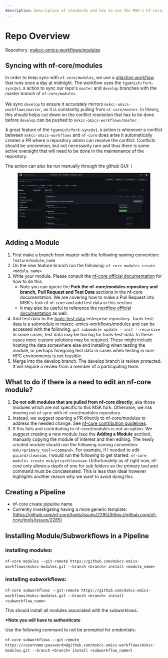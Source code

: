 ```yaml
---
description: Description of standards and how to use the MSK's nf-core/module fork
---
```


# Repo Overview

Repository: [mskcc-omics-workflows/modules](https://github.com/mskcc-omics-workflows/modules) &#x20;

## Syncing with nf-core/modules

In order to keep sync with `nf-core/modules`, we use a [gitaction workflow](https://github.com/mskcc-omics-workflows/modules/blob/master/.github/workflows/sync-action.yml) that runs once a day at midnight. The workflow uses the `tgymnich/fork-sync@v1.8` action to sync our repo's `master` and `develop` branches with the master branch of `nf-core/modules`. \
\
We sync `develop` to ensure it accurately mirrors `mskcc-omics-workflows/master`, as it is constantly pulling from `nf-core/master`. In theory, this should helps cut down on the conflict resolution that has to be done before `develop` can be pushed to `mskcc-omics-workflows/master.`

A great feature of the `tgymnich/fork-sync@v1.8` action is whenever a conflict between `mskcc-omics-workflows` and `nf-core` does arise it automatically creates a PR where a repository admin can resolve the conflict. Conflicts should be uncommon, but not necessarily rare and thus there is some active oversight that will need to be done in the maintenance of the repository.&#x20;

The action can also be run manually through the github GUI: \


<figure><img src=".gitbook/assets/image.png" alt=""><figcaption></figcaption></figure>

## Adding a Module

1. First make a branch from master with the following naming convention: `feature/module_name`
2. On the new feature branch run the following: `nf-core modules create <module_name>`
3. Write your module. Please consult the [nf-core official documentation](https://nf-co.re/developers/tutorials/dsl2\_modules\_tutorial) for how to do this.
   * Note you can ignore the **Fork the nf-core/modules repository and branch,** **Pull Request and Test Data** sections in the nf-core documentation. We are covering how to make a Pull Request into MSK's fork of nf-core and add test data in this section.
   * It may also be useful to reference the [nextflow official documentation](https://www.nextflow.io/docs/latest/index.html) as well.&#x20;
4. Add test data to the [tools-test-data](https://github.mskcc.org/MSKCC-Omics-Workflows/tools-test-dataset) enterprise repository. Tools-test-data is a submodule in mskcc-omics-workflows/modules and can be accessed with the following: `git submodule update --init --recursive`\
   In some cases, test data may be too big for tools-test-data. In these cases more custom     solutions may be required. These might include hosting the data somewhere else and installing when testing the module, or perhaps foregoing test data in cases when testing in non-HPC environments is not feasible.&#x20;
5. Merge into the develop branch. The develop branch is review protected. It will require a review from a member of a participating team.&#x20;

## What to do if there is a need to edit an nf-core module?&#x20;

1. **Do not edit modules that are pulled from nf-core directly;** aka those modules which are not specific to this MSK fork. Otherwise, we risk moving out of sync with nf-core/modules repository.&#x20;
2. Instead, we suggest opening a PR directly to nf-core/modules to address the needed change. See [nf-core contribution guidelines](https://nf-co.re/docs/contributing/tutorials/dsl2\_modules\_tutorial#introduction).
3. If this fails and contributing to nf-core/modules is not an option. We suggest creating a new module (see the **Adding a Module** section), manually copying the module of interest and then editing. The newly created module should use the following naming convention: `msk/<primary_tool><command>`. For example, if I needed to edit `picard/cleansam`, I would run the following to get started:  `nf-core modules create msk/picardcleansam`. Unfortunately as of right now, nf-core only allows a depth of one for sub folders so the primary tool and command must be concatenated. This is less than ideal however highlights another reason why we want to avoid doing this.&#x20;

## Creating a Pipeline

* nf-core create pipeline name
* Currently investigating having a more generic template: [https://github.com/nf-core/tools/issues/2285](https://github.com/nf-core/tools/issues/2285)

## Installing Module/Subworkflows in a Pipeline

### installing modules:

`nf-core modules --git-remote https://github.com/mskcc-omics-workflows/mskcc-modules.git --branch <branch> install <module_name>`

### installing subworkflows:&#x20;

`nf-core subworkflows --git-remote https://github.com/mskcc-omics-workflows/mskcc-modules.git --branch <branch> install <subworkflow_name>`

This should install all modules associated with the subworklows.

**\*Note you will have to authenticate**

Use the following command to not be prompted for credentials:&#x20;

`nf-core subworkflows --git-remote https://<username:password>@github.com/mskcc-omics-workflows/mskcc-modules.git --branch <branch> install <subworkflow_name>`\


